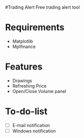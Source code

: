 #Trading Alert
Free trading alert tool

# Requirements
* Matplotlib
* Mplfinance

# Features
* Drawings
* Refreshing Price
* Open/Close Volume panel

# To-do-list
- [ ] E-mail notification
- [ ] Windows notification